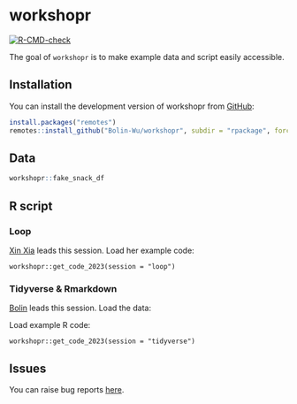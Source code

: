 
<!-- README.md is generated from README.Rmd. Please edit that file -->

# workshopr

<!-- badges: start -->

[![R-CMD-check](https://github.com/Bolin-Wu/workshopr/actions/workflows/R-CMD-check.yaml/badge.svg)](https://github.com/Bolin-Wu/workshopr/actions/workflows/R-CMD-check.yaml)
<!-- badges: end -->

The goal of `workshopr` is to make example data and script easily
accessible.

## Installation

You can install the development version of workshopr from
[GitHub](https://github.com/Bolin-Wu/workshopr):

``` r
install.packages("remotes")
remotes::install_github("Bolin-Wu/workshopr", subdir = "rpackage", force = TRUE)
```

## Data

``` r
workshopr::fake_snack_df 
```

## R script

### Loop

[Xin Xia](https://ki-su-arc.se/staff/xin-xia/) leads this session. Load
her example code:

    workshopr::get_code_2023(session = "loop")

### Tidyverse & Rmarkdown

[Bolin](https://staff.ki.se/people/bolin-wu) leads this session. Load
the data:

Load example R code:

    workshopr::get_code_2023(session = "tidyverse")

## Issues

You can raise bug reports
[here](https://github.com/Bolin-Wu/workshopr/issues).
